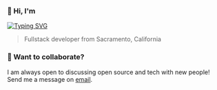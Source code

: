 ### 👋 Hi, I'm
[![Typing SVG](https://readme-typing-svg.herokuapp.com?font=Fira+Code&pause=1000&width=435&lines=Charles;barnejs%E2%9A%A1)](https://git.io/typing-svg)
> Fullstack developer from Sacramento, California

### 🤝 Want to collaborate?
I am always open to discussing open source and tech with new people! Send me a message on [email](mailto:charlesbarnes.js@gmail.com).

<!--
**barnejs/barnejs** is a ✨ _special_ ✨ repository because its `README.md` (this file) appears on your GitHub profile.

Here are some ideas to get you started: 

- 🔭 I’m currently working on ...
- 🌱 I’m currently learning ...
- 👯 I’m looking to collaborate on ...
- 🤔 I’m looking for help with ...
- 💬 Ask me about ...
- 📫 How to reach me: ...
- 😄 Pronouns: ...
- ⚡ Fun fact: ...
-->
